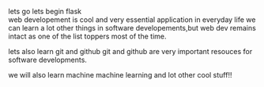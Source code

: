 lets go
lets begin flask  
web developement is cool and very essential application in everyday life
we can learn a lot other things in software developements,but web dev remains intact as one of the list toppers most of the time.


lets also learn git and github
git and github are very important resouces for software developments.


we will also learn machine machine learning and lot other cool stuff!!